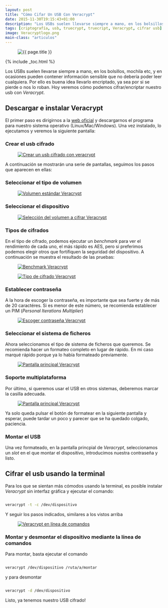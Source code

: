 ```yaml
---
layout: post
title: "Cómo Cifar Un USB Con Veracrypt"
date: 2015-11-30T19:15:43+01:00
description: "Los USBs suelen llevarse siempre a mano, en los bolsillos, mochila etc, y en ocasiones pueden contener información sensible que no debería poder leer cualquiera. Por ello es buena idea llevarlo encriptado, ya sea por si se pierde o nos lo roban. Hoy veremos cómo podemos cifrar/encriptar nuestro usb con Veracrypt"
tags: [criptografía, usb, truecrypt, truecript, Veracrypt, cifrar usb]
image: Veracryptlogo.png
main-class: "articulos"
---
```


<figure>
  <img src="/assets/img/Veracryptlogo.png" title="{{ page.title }}" alt="{{ page.title }}" />
</figure>

{% include _toc.html %}

Los USBs suelen llevarse siempre a mano, en los bolsillos, mochila etc, y en ocasiones pueden contener información sensible que no debería poder leer cualquiera. Por ello es buena idea llevarlo encriptado, ya sea por si se pierde o nos lo roban. Hoy veremos cómo podemos cifrar/encriptar nuestro usb con _Veracrypt_.

<!--ad-->

## Descargar e instalar Veracrypt

El primer paso es dirigirnos a la <a href="https://veracrypt.codeplex.com/wikipage?title=Downloads" target="_blank" title="Veracr">web oficial</a> y descargarnos el programa para nuestro sistema operativo (Linux/Mac/Windows). Una vez instalado, lo ejecutamos y veremos la siguiente pantalla:

### Crear el usb cifrado

<figure>
  <a href="/assets/img/2.png"><img src="/assets/img/2.png" title="Crear un usb cifrado con veracrypt" alt="Crear un usb cifrado con veracrypt" /></a>
</figure>

A continuación se mostrarán una serie de pantallas, seguimos los pasos que aparecen en ellas:

### Seleccionar el tipo de volumen

<figure>
  <a href="/assets/img/3.png"><img src="/assets/img/3.png" title="Volumen estándar Veracrypt" alt="Volumen estándar Veracrypt" /></a>
</figure>

### Seleccionar el dispositivo

<figure>
  <a href="/assets/img/4.png"><img src="/assets/img/4.png" title="Selección del volumen a cifrar Veracrypt" alt="Selección del volumen a cifrar Veracrypt" /></a>
</figure>

### Tipos de cifrados

En el tipo de cifrado, podemos ejecutar un _benchmark_ para ver el rendimiento de cada uno, el más rápido es AES, pero si preferimos podemos elegir otros que fortifiquen la seguridad del dispositivo. A continuación se muestra el resultado de las pruebas:

<figure>
  <a href="/assets/img/bench.png"><img src="/assets/img/bench.png" title="Benchmark Veracrypt" alt="Benchmark Veracrypt" /></a>
</figure>

<figure>
  <a href="/assets/img/5.png"><img src="/assets/img/5.png" title="Tipo de cifrado Veracrypt" alt="Tipo de cifrado Veracrypt" /></a>
</figure>

### Establecer contraseña

A la hora de escoger la contraseña, es importante que sea fuerte y de más de 20 caractéres. Si es menor de este número, se recomienda establecer un PIM (_Personal Iterations Multiplier_)

<figure>
  <a href="/assets/img/8.png"><img src="/assets/img/8.png" title="Escoger contraseña  Veracrypt" alt="Escoger contraseña Veracrypt" /></a>
</figure>

### Seleccionar el sistema de ficheros

Ahora seleccionamos el tipo de sistema de ficheros que queremos. Se recomienda hacer un formateo completo en lugar de rápido. En mi caso marqué rápido porque ya lo había formateado previamente.

<figure>
  <a href="/assets/img/9.png"><img src="/assets/img/9.png" title="Pantalla principal Veracrypt" alt="Pantalla principal Veracrypt" /></a>
</figure>

### Soporte multiplataforma

Por último, si queremos usar el USB en otros sistemas, deberemos marcar la casilla adecuada.

<figure>
  <a href="/assets/img/10.png"><img src="/assets/img/10.png" title="Pantalla principal Veracrypt" alt="Pantalla principal Veracrypt" /></a>
</figure>

Ya solo queda pulsar el botón de formatear en la siguiente pantalla y esperar, puede tardar un poco y parecer que se ha quedado colgado, paciencia.

### Montar el USB

Una vez formateado, en la pantalla princpial de _Veracrypt_, seleccionamos un _slot_ en el que montar el dispositivo, introducimos nuestra contraseña y listo.

## Cifrar el usb usando la terminal

Para los que se sientan más cómodos usando la terminal, es posible instalar _Veracrypt_ sin interfaz gráfica y ejecutar el comando:

```bash

veracrypt -t -c /dev/dispositivo

```

Y seguir los pasos indicados, similares a los vistos arriba

<figure>
  <a href="/assets/img/cmdveracrypt.png"><img src="/assets/img/cmdveracrypt.png" title="Veracrypt en línea de comandos" alt="Veracrypt en línea de comandos" /></a>
</figure>

### Montar y desmontar el dispositivo mediante la línea de comandos

Para montar, basta ejecutar el comando

```bash

veracrypt /dev/dispositivo /ruta/a/montar

```

y para desmontar

```bash

veracrypt -d /dev/dispositivo

```

Listo, ya tenemos nuestro USB cifrado!
